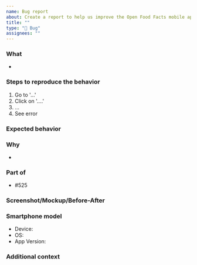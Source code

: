 ```yaml
---
name: Bug report
about: Create a report to help us improve the Open Food Facts mobile app (iPhone and Android)
title: ""
type: "🐛 Bug"
assignees: ""
---
```


### What
- <!-- Describe the issue clearly -->

### Steps to reproduce the behavior
1. Go to '...'
2. Click on '....'
3. …
4. See error

### Expected behavior
<!-- A clear and concise description of what you expected to happen. -->

### Why
- <!-- (optional, delete if empty) Why it's important -->

### Part of
- #525 <!-- Add the issue number preceded by # (that also allows searching by name for similar issues) --> 

### Screenshot/Mockup/Before-After
<!-- (optional, delete if empty) --> 

### Smartphone model
 - Device: <!-- [e.g. Pixel6] --> 
 - OS: <!-- [e.g. Android 10] --> 
 - App Version: <!-- [e.g. 22] you can see that either in the "About Open Food Facts" dialog in the settings or using https://nerdschalk.com/how-to-find-version-number-of-an-app-installed-on-your-device/ -->

### Additional context
<!-- (optional, delete if empty) -->
